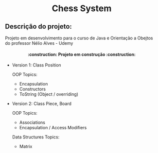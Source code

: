 # <h1 align="center"> Chess System</h1>
<h2>Descrição do projeto:</h2>

Projeto em desenvolvimento para o curso de Java e Orientação a Obejtos do professor Nélio Alves - Udemy

<h4 align="center">     
    :construction:  Projeto em construção  :construction: 
</h4>


* Version 1: Class Position

  OOP Topics:
  - Encapsulation
  - Constructors
  - ToString (Object / overriding)
  

* Version 2: Class Piece, Board

    OOP Topics:
    - Associations
    - Encapsulation / Access Modifiers
  
    Data Structures Topics:
    - Matrix

